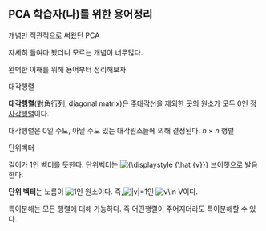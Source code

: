 ## PCA 학습자(나)를 위한 용어정리

개념만 직관적으로 써왔던 PCA

자세히 들여다 봤더니 모르는 개념이 너무많다.

완벽한 이해를 위해 용어부터 정리해보자





대각행렬 

**대각행렬**(對角行列, diagonal matrix)은 [주대각선](https://ko.wikipedia.org/wiki/주대각선)을 제외한 곳의 원소가 모두 0인 [정사각행렬](https://ko.wikipedia.org/wiki/정사각행렬)이다.

대각행렬은 0일 수도, 아닐 수도 있는 대각원소들에 의해 결정된다. *n* × *n* 행렬



단위벡터

길이가 1인 벡터를 뜻한다. 단위벡터는 ![{\displaystyle {\hat {v}}}](https://wikimedia.org/api/rest_v1/media/math/render/svg/2790b6cafab4cc0f98a9ae8beb550947e60062f1) 브이햇으로 발음한다.

**단위 벡터**는 노름이 ![1](https://wikimedia.org/api/rest_v1/media/math/render/svg/92d98b82a3778f043108d4e20960a9193df57cbf)인 원소이다. 즉,![\|v\|=1](https://wikimedia.org/api/rest_v1/media/math/render/svg/e043f4470bf1b4a85bb72547582edb03ad5d938e)인 ![v\in V](https://wikimedia.org/api/rest_v1/media/math/render/svg/99886ebbde63daa0224fb9bf56fa11b3c8a6f4fb)이다.



특이분해는 모든 행렬에 대해 가능하다. 즉 어떤행렬이 주어지더라도 특이분해할 수 있다.

